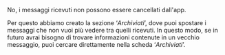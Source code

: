 No, i messaggi ricevuti non possono essere cancellati dall'app.

Per questo abbiamo creato la sezione ‘*Archiviati*’, dove puoi spostare i messaggi che non vuoi più vedere tra quelli ricevuti. In questo modo, se in futuro avrai bisogno di trovare informazioni contenute in un vecchio messaggio, puoi cercare direttamente nella scheda ‘*Archiviati*’.
